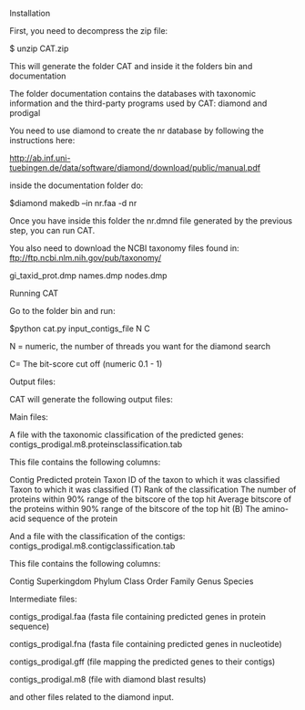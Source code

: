 Installation


First, you need to decompress the zip file:

$ unzip CAT.zip

This will generate the folder CAT and inside it the folders bin and documentation

The folder documentation contains the databases with taxonomic information and the third-party programs used by CAT: diamond and prodigal

You need to use diamond to create the nr database by following the instructions here:

 http://ab.inf.uni-tuebingen.de/data/software/diamond/download/public/manual.pdf

inside the documentation folder do:

$diamond makedb –in nr.faa -d nr

Once you have inside this folder the nr.dmnd  file generated by the previous step, you can run CAT.

You also need to download the NCBI taxonomy files found in: ftp://ftp.ncbi.nlm.nih.gov/pub/taxonomy/



gi_taxid_prot.dmp
names.dmp
nodes.dmp




Running CAT

Go to the folder bin and run:

$python cat.py input_contigs_file N C

N = numeric, the number of threads you want for the diamond search

C= The bit-score cut off (numeric 0.1 - 1)




Output files:

CAT will generate the following output files:


Main files:

A file with the taxonomic classification of the predicted genes:  contigs_prodigal.m8.proteinsclassification.tab

This file contains the following columns:

Contig
Predicted protein
Taxon ID of the taxon to which it was classified
Taxon to which it was classified  (T)
Rank of the classification
The number of proteins within 90% range of the bitscore of the top hit 
Average bitscore of the proteins within 90% range of the bitscore of the top hit (B)
The amino-acid sequence of the protein




And  a file with the classification of the contigs: contigs_prodigal.m8.contigclassification.tab

This file contains the following columns:

Contig
Superkingdom
Phylum
Class
Order
Family
Genus
Species


Intermediate files:

contigs_prodigal.faa
(fasta file containing predicted genes in protein sequence)

contigs_prodigal.fna
(fasta file containing predicted genes in nucleotide)

contigs_prodigal.gff
(file mapping the predicted genes to their contigs)

contigs_prodigal.m8 
(file with diamond blast results)

and other files related to the diamond input.
